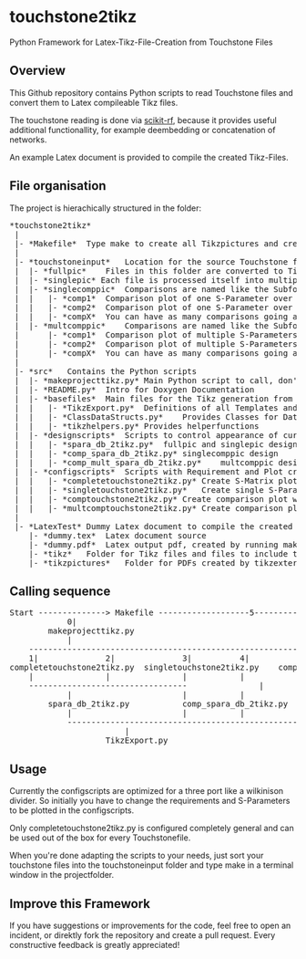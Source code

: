 # touchstone2tikz
Python Framework for Latex-Tikz-File-Creation from Touchstone Files

## Overview

This Github repository contains Python scripts to read Touchstone files and convert them to Latex compileable Tikz files.

The touchstone reading is done via <a href=http://scikit-rf.readthedocs.io/en/latest/index.html>scikit-rf</a>, because it provides useful additional functionallity, for example deembedding or concatenation of networks.

An example Latex document is provided to compile the created Tikz-Files.

## File organisation

The project is hierachically structured in the folder:
<pre>
*touchstone2tikz*
 |
 |- *Makefile*	Type make to create all Tikzpictures and create a PDF-file
 |
 |- *touchstoneinput*	Location for the source Touchstone files
 |	|- *fullpic*	Files in this folder are converted to Tikzplots with full S-Matrix
 |	|- *singlepic* Each file is processed itself into multiple Tikzplots
 |	|- *singlecomppic*	Comparisons are named like the Subfolders in the Plot
 |	|	|- *comp1*	Comparison plot of one S-Parameter over all contained Files
 |	|	|- *comp2*	Comparison plot of one S-Parameter over all contained Files
 |	|	|- *compX*	You can have as many comparisons going as you create subfolders
 |	|- *multcomppic*	Comparisons are named like the Subfolders in the Plot
 |		|- *comp1*	Comparison plot of multiple S-Parameters over all contained Files
 |		|- *comp2*	Comparison plot of multiple S-Parameters over all contained Files
 |		|- *compX*	You can have as many comparisons going as you create subfolders
 |
 |- *src*	Contains the Python scripts
 |	|- *makeprojecttikz.py*	Main Python script to call, don't edit
 |	|- *README.py*	Intro for Doxygen Documentation
 |	|- *basefiles*	Main files for the Tikz generation from arbitrary Data
 |	|	|- *TikzExport.py*	Definitions of all Templates and of Class for Tikz file creation
 |	|	|- *ClassDataStructs.py*	Provides Classes for Data handling
 |	|	|- *tikzhelpers.py*	Provides helperfunctions
 |	|- *designscripts*	Scripts to control appearance of curves, legend...
 |	|	|- *spara_db_2tikz.py*	fullpic and singlepic design
 |	|	|- *comp_spara_db_2tikz.py*	singlecomppic design
 |	|	|- *comp_mult_spara_db_2tikz.py*	multcomppic design
 |	|- *configscripts*	Scripts with Requirement and Plot creation control, adjust to your needs
 |	|	|- *completetouchstone2tikz.py*	Create S-Matrix plot from files in fullpic
 |	|	|- *singletouchstone2tikz.py*	Create single S-Param plots from files in singlepic
 |	|	|- *comptouchstone2tikz.py*	Create comparison plot with single S-Param from files in subfolders of singlecomppic
 |	|	|- *multcomptouchstone2tikz.py*	Create comparison plot with multiple S-Param from files in subfolders of multcomppic
 |
 |- *LatexTest*	Dummy Latex document to compile the created Tikz plots
 	|- *dummy.tex*	Latex document source
 	|- *dummy.pdf*	Latex output pdf, created by running make
 	|- *tikz*	Folder for Tikz files and files to include those into the document
 	|- *tikzpictures*	Folder for PDFs created by tikzexternalize
</pre>

## Calling sequence

<pre>
Start --------------> Makefile -------------------5-------------------> pdflatex
			0|
		makeprojecttikz.py
			|
	-----------------------------------------------------------------------------------------
	1|				2|				3|			4|
completetouchstone2tikz.py 	singletouchstone2tikz.py 	comptouchstone2tikz.py 	multcomptouchstone2tikz.py
	|				|				|			|
	---------------------------------				|			|
			|						|			|
		spara_db_2tikz.py 			comp_spara_db_2tikz.py 		comp_mult_spara_db_2tikz.py
			|						|			|
			-------------------------------------------------------------------------
						|
					TikzExport.py
</pre>

## Usage

Currently the configscripts are optimized for a three port like a wilkinison divider.
So initially you have to change the requirements and S-Parameters to be plotted in the configscripts.

Only completetouchstone2tikz.py is configured completely general and can be used out of the box for every Touchstonefile.

When you're done adapting the scripts to your needs, just sort your touchstone files into the touchstoneinput folder and type make in a terminal window in the projectfolder.

## Improve this Framework

If you have suggestions or improvements for the code, feel free to open an incident, or direktly fork the repository and create a pull request. Every constructive feedback is greatly appreciated!
